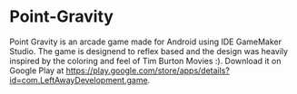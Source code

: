 # Point-Gravity
Point Gravity is an arcade game made for Android using IDE GameMaker Studio. 
The game is designend to reflex based and the design was heavily inspired by the coloring and feel of Tim Burton Movies :). 
Download it on Google Play at https://play.google.com/store/apps/details?id=com.LeftAwayDevelopment.game.
